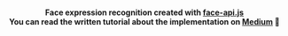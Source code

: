 <h4 align="center">
    Face expression recognition created with <a href="https://github.com/justadudewhohacks/face-api.js">face-api.js</a><br />
    You can read the written tutorial about the implementation on <strong><a href="https://medium.com/@ferencalmasi">Medium</a></strong> 🤖
</h4>